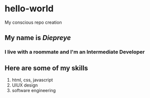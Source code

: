 # hello-world
My conscious repo creation
## My name is *Diepreye*
### I live with a roommate and I'm an **Intermediate** Developer
## Here are some of my skills
1. html, css, javascript
2. UIUX design
3. software engineering

